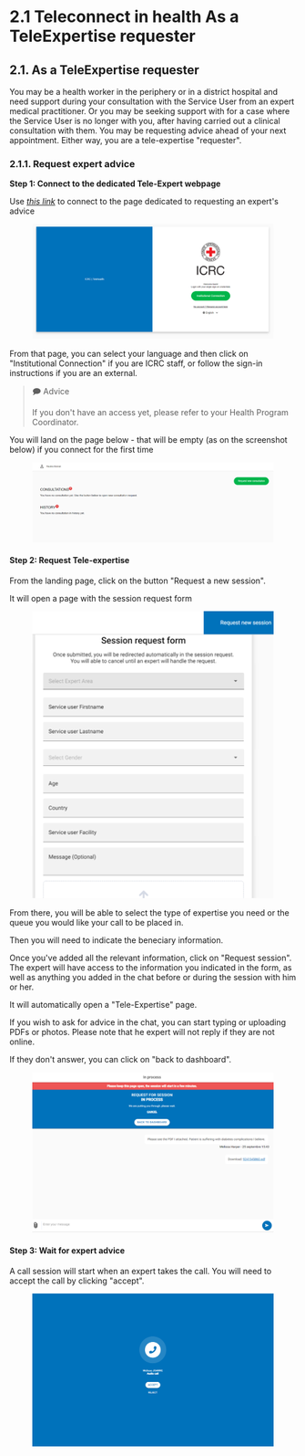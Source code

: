 # 2.1 Teleconnect in health As a TeleExpertise requester

## 2.1. As a TeleExpertise requester

You may be a health worker in the periphery or in a district hospital and need support during your consultation with the Service User from an expert medical practitioner. Or you may be seeking support with for a case where the Service User is no longer with you, after having carried out a clinical consultation with them. You may be requesting advice ahead of your next appointment. Either way, you are a tele-expertise "requester".

### **2.1.1. Request expert advice**

**Step 1: Connect to the dedicated Tele-Expert webpage**

Use [_this link_](https://teleconnect-request-expert.ext.icrc.org/) to connect to the page dedicated to requesting an expert's advice

<figure><img src="../../.gitbook/assets/image (24).png" alt=""><figcaption></figcaption></figure>

From that page, you can select your language and then click on "Institutional Connection" if you are ICRC staff, or follow the sign-in instructions if you are an external.

> 🗩 Advice&#x20;
>
> If you don't have an access yet, please refer to your Health Program Coordinator.

You will land on the page below - that will be empty (as on the screenshot below) if you connect for the first time

<figure><img src="../../.gitbook/assets/image (25).png" alt=""><figcaption></figcaption></figure>

#### **Step 2: Request Tele-expertise**

From the landing page, click on the button "Request a new session".

It will open a page with the session request form

<figure><img src="../../.gitbook/assets/image (26).png" alt=""><figcaption></figcaption></figure>

From there, you will be able to select the type of expertise you need or the queue you would like your call to be placed in.

Then you will need to indicate the beneciary information.

Once you've added all the relevant information, click on "Request session". The expert will have access to the information you indicated in the form, as well as anything you added in the chat before or during the session with him or her.

It will automatically open a "Tele-Expertise" page.

If you wish to ask for advice in the chat, you can start typing or uploading PDFs or photos. Please note that he expert will not reply if they are not online.

If they don't answer, you can click on "back to dashboard".

<figure><img src="../../.gitbook/assets/image (27).png" alt=""><figcaption></figcaption></figure>

#### **Step 3: Wait for expert advice**

A call session will start when an expert takes the call. You will need to accept the call by clicking "accept".

<figure><img src="../../.gitbook/assets/image (28).png" alt=""><figcaption></figcaption></figure>
